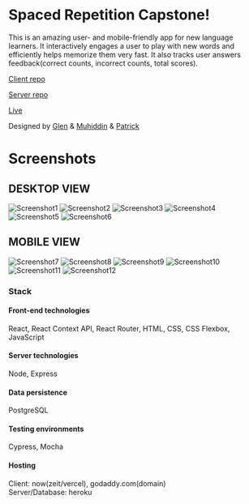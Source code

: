 # Spaced Repetition Capstone!

This is an amazing user- and mobile-friendly app for new language learners. It interactively engages a user to play with new words and efficiently helps memorize them very fast. It also tracks user answers feedback(correct counts, incorrect counts, total scores).

[Client repo](https://github.com/muhiddinsgithub/spaced-repetition-client)

[Server repo](https://github.com/muhiddinsgithub/spaced-repetition-server)

[Live](https://duolang.org/)

Designed by [Glen](https://github.com/Nekotree) & [Muhiddin](https://github.com/muhiddinsgithub) & [Patrick](https://github.com/7eyedhero)

# Screenshots

## DESKTOP VIEW

![Screenshot1](./screenshots/screenshot1.png)
![Screenshot2](./screenshots/screenshot2.png)
![Screenshot3](./screenshots/screenshot3.png)
![Screenshot4](./screenshots/screenshot4.png)
![Screenshot5](./screenshots/screenshot5.png)
![Screenshot6](./screenshots/screenshot6.png)

## MOBILE VIEW


![Screenshot7](./screenshots/screenshot7.png)
![Screenshot8](./screenshots/screenshot8.png)
![Screenshot9](./screenshots/screenshot9.png)
![Screenshot10](./screenshots/screenshot10.png)
![Screenshot11](./screenshots/screenshot11.png)
![Screenshot12](./screenshots/screenshot12.png)


### Stack

#### Front-end technologies
React, React Context API, React Router, HTML, CSS, CSS Flexbox, JavaScript

#### Server technologies
Node, Express

#### Data persistence
PostgreSQL

#### Testing environments
Cypress, Mocha

#### Hosting
Client: now(zeit/vercel), godaddy.com(domain)  
Server/Database: heroku


